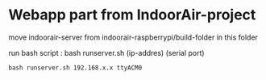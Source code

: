 # Webapp part from IndoorAir-project

move indoorair-server from indoorair-raspberrypi/build-folder in this folder

run bash script : bash runserver.sh (ip-addres) (serial port)

    bash runserver.sh 192.168.x.x ttyACM0

